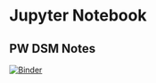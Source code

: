 # Jupyter Notebook
## PW DSM Notes
[![Binder](https://mybinder.org/badge_logo.svg)](https://mybinder.org/v2/gh/LalitSinghBisht/PW_Data_Science_Notes.git/master)
